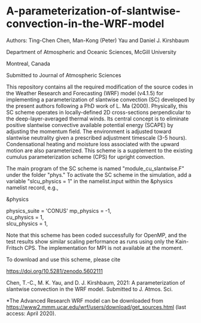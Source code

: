 # A-parameterization-of-slantwise-convection-in-the-WRF-model

Authors: Ting-Chen Chen, Man-Kong (Peter) Yau and Daniel J. Kirshbaum

Department of Atmospheric and Oceanic Sciences, McGill University 

Montreal, Canada

Submitted to Journal of Atmospheric Sciences

This repository contains all the required modification of the source codes in the Weather Research and Forecasting (WRF) model (v4.1.5) for implementing a parameterization of slantwise convection (SC) developed by the present authors following a PhD work of L. Ma (2000). Physically, this SC scheme operates in locally-defined 2D cross-sections perpendicular to the deep-layer-averaged thermal winds. Its central concept is to eliminate positive slantwise convective available potential energy (SCAPE) by adjusting the momentum field. The environment is adjusted toward slantwise neutrality given a prescribed adjustment timescale (3-5 hours). Condensational heating and moisture loss associated with the upward motion are also parameterized. This scheme is a supplement to the existing cumulus parameterization scheme (CPS) for upright convection.

The main program of the SC scheme is named "module_cu_slantwise.F" under the folder "phys." 
To activate the SC scheme in the simulation, add a variable "slcu_physics = 1" in the namelist.input 
within the &physics namelist record, e.g.,
 
 &physics
 
 physics_suite                       = 'CONUS'
 mp_physics                          = -1,    
 cu_physics                          =  1,   
 slcu_physics                        =  1,    


Note that this scheme has been coded successfully for OpenMP, and the test results show similar scaling performance as runs using only the Kain-Fritsch CPS. The implementation for MPI is not available at the moment.

To download and use this scheme, please cite 

https://doi.org/10.5281/zenodo.5602111

Chen, T.-C., M. K. Yau, and D. J. Kirshbaum, 2021: A parameterization of slantwise convection in the WRF model. Submitted to J. Atmos. Sci.


*The Advanced Research WRF model can be downloaded from https://www2.mmm.ucar.edu/wrf/users/download/get_sources.html (last access: April 2020).
